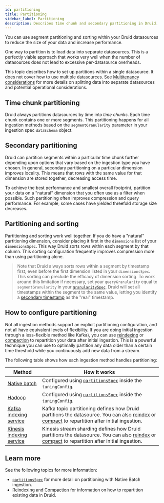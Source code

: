 ```yaml
---
id: partitioning
title: Partitioning
sidebar_label: Partitioning
description: Describes time chunk and secondary partitioning in Druid. Provides guidance to choose a secondary partition dimension.
---
```


<!--
  ~ Licensed to the Apache Software Foundation (ASF) under one
  ~ or more contributor license agreements.  See the NOTICE file
  ~ distributed with this work for additional information
  ~ regarding copyright ownership.  The ASF licenses this file
  ~ to you under the Apache License, Version 2.0 (the
  ~ "License"); you may not use this file except in compliance
  ~ with the License.  You may obtain a copy of the License at
  ~
  ~   http://www.apache.org/licenses/LICENSE-2.0
  ~
  ~ Unless required by applicable law or agreed to in writing,
  ~ software distributed under the License is distributed on an
  ~ "AS IS" BASIS, WITHOUT WARRANTIES OR CONDITIONS OF ANY
  ~ KIND, either express or implied.  See the License for the
  ~ specific language governing permissions and limitations
  ~ under the License.
  -->

You can use segment partitioning and sorting within your Druid datasources to reduce the size of your data and increase performance.

One way to partition is to load data into separate datasources. This is a perfectly viable approach that works very well when the number of datasources does not lead to excessive per-datasource overheads. 

This topic describes how to set up partitions within a single datasource. It does not cover how to use multiple datasources. See [Multitenancy considerations](../querying/multitenancy.md) for more details on splitting data into separate datasources and potential operational considerations.

## Time chunk partitioning

Druid always partitions datasources by time into _time chunks_. Each time chunk contains one or more segments. This partitioning happens for all ingestion methods based on the `segmentGranularity` parameter in your ingestion spec `dataSchema` object.

## Secondary partitioning

Druid can partition segments within a particular time chunk further depending upon options that vary based on the ingestion type you have chosen. In general, secondary partitioning on a particular dimension improves locality. This means that rows with the same value for that dimension are stored together, decreasing access time.

To achieve the best performance and smallest overall footprint, partition your data on a "natural"
dimension that you often use as a filter when possible. Such partitioning often improves compression and query performance. For example, some cases have yielded threefold storage size decreases.

## Partitioning and sorting

Partitioning and sorting work well together. If you do have a "natural" partitioning dimension, consider placing it first in the `dimensions` list of your `dimensionsSpec`. This way Druid sorts rows within each segment by that column. This sorting configuration frequently improves compression more than using partitioning alone.

> Note that Druid always sorts rows within a segment by timestamp first, even before the first dimension listed in your `dimensionsSpec`. This sorting can preclude the efficacy of dimension sorting. To work around this limitation if necessary, set your `queryGranularity` equal to `segmentGranularity` in your [`granularitySpec`](./ingestion-spec.md#granularityspec). Druid will set all timestamps within the segment to the same value, letting you identify a [secondary timestamp](schema-design.md#secondary-timestamps) as the "real" timestamp.

## How to configure partitioning

Not all ingestion methods support an explicit partitioning configuration, and not all have equivalent levels of flexibility. If you are doing initial ingestion through a less-flexible method like
Kafka), you can use [reindexing](data-management.md#reingesting-data) or [compaction](compaction.md) to repartition your data after initial ingestion. This is a powerful technique you can use to optimally partition any data older than a certain time threshold while you continuously add new data from a stream.

The following table shows how each ingestion method handles partitioning:

|Method|How it works|
|------|------------|
|[Native batch](native-batch.md)|Configured using [`partitionsSpec`](native-batch.md#partitionsspec) inside the `tuningConfig`.|
|[Hadoop](hadoop.md)|Configured using [`partitionsSpec`](hadoop.md#partitionsspec) inside the `tuningConfig`.|
|[Kafka indexing service](../development/extensions-core/kafka-ingestion.md)|Kafka topic partitioning defines how Druid partitions the datasource. You can also [reindex](data-management.md#reingesting-data) or [compact](compaction.md) to repartition after initial ingestion.|
|[Kinesis indexing service](../development/extensions-core/kinesis-ingestion.md)|Kinesis stream sharding defines how Druid partitions the datasource. You can also [reindex](data-management.md#reingesting-data) or [compact](compaction.md) to repartition after initial ingestion.|


## Learn more
See the following topics for more information:
* [`partitionsSpec`](native-batch.md#partitionsspec) for more detail on partitioning with Native Batch ingestion.
* [Reindexing](data-management.md#reingesting-data) and [Compaction](compaction.md) for information on how to repartition existing data in Druid.

